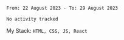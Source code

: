 <!--START_SECTION:waka-->

```txt
From: 22 August 2023 - To: 29 August 2023

No activity tracked
```

<!--END_SECTION:waka-->
My Stack: `HTML, CSS, JS, React`

